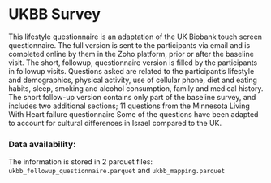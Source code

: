 # UKBB Survey

This lifestyle questionnaire is an adaptation of the UK Biobank touch screen questionnaire.
The full version is sent to the participants via email and is completed online by them in the Zoho platform, prior or after the baseline visit. The short, followup, questionnaire version is filled by the participants in followup visits. 
Questions asked are related to the participant’s lifestyle and demographics, physical activity, use of cellular phone, diet and eating habits, sleep, smoking and alcohol consumption, family and medical history. The short follow-up version contains only part of the baseline survey, and includes two additional sections; 11 questions from the Minnesota Living With Heart failure questionnaire
Some of the questions have been adapted to account for cultural differences in Israel compared to the UK.

### Data availability:
The information is stored in 2 parquet files: `ukbb_followup_questionnaire.parquet` and `ukbb_mapping.parquet`